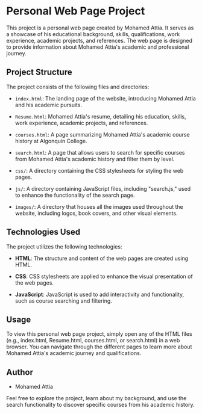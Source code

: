 # Personal Web Page Project

This project is a personal web page created by Mohamed Attia. It serves as a showcase of his educational background, skills, qualifications, work experience, academic projects, and references. The web page is designed to provide information about Mohamed Attia's academic and professional journey.

## Project Structure

The project consists of the following files and directories:

- `index.html`: The landing page of the website, introducing Mohamed Attia and his academic pursuits.

- `Resume.html`: Mohamed Attia's resume, detailing his education, skills, work experience, academic projects, and references.

- `courses.html`: A page summarizing Mohamed Attia's academic course history at Algonquin College.

- `search.html`: A page that allows users to search for specific courses from Mohamed Attia's academic history and filter them by level.

- `css/`: A directory containing the CSS stylesheets for styling the web pages.

- `js/`: A directory containing JavaScript files, including "search.js," used to enhance the functionality of the search page.

- `images/`: A directory that houses all the images used throughout the website, including logos, book covers, and other visual elements.

## Technologies Used

The project utilizes the following technologies:

- **HTML**: The structure and content of the web pages are created using HTML.

- **CSS**: CSS stylesheets are applied to enhance the visual presentation of the web pages.

- **JavaScript**: JavaScript is used to add interactivity and functionality, such as course searching and filtering.

## Usage

To view this personal web page project, simply open any of the HTML files (e.g., index.html, Resume.html, courses.html, or search.html) in a web browser. You can navigate through the different pages to learn more about Mohamed Attia's academic journey and qualifications.

## Author

- Mohamed Attia

Feel free to explore the project, learn about my background, and use the search functionality to discover specific courses from his academic history.
